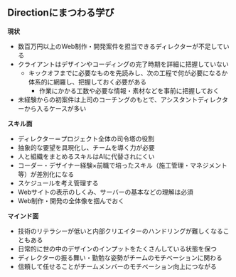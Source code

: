 ## Directionにまつわる学び
**現状**
- 数百万円以上のWeb制作・開発案件を担当できるディレクターが不足している
- クライアントはデザインやコーディングの完了時期を詳細に把握していない
  - キックオフまでに必要なものを先読みし、次の工程で何が必要になるか体系的に網羅し、把握しておく必要がある
    - 作業にかかる工数や必要な情報・素材などを事前に把握しておく
- 未経験からの初案件は上司のコーチングのもとで、アシスタントディレクターから入るケースが多い

**スキル面**
- ディレクター＝プロジェクト全体の司令塔の役割
- 抽象的な要望を具現化し、チームを導く力が必要
- 人と組織をまとめるスキルはAIに代替されにくい
- コーダー・デザイナー経験×前職で培ったスキル（施工管理・マネジメント等）が差別化になる
- スケジュールを考え管理する
- Webサイトの表示のしくみ、サーバーの基本などの理解は必須
- Web制作・開発の全体像を掴んでおく

**マインド面**
- 技術のリテラシーが低いと内部クリエイターのハンドリングが難しくなることもある
- 日常的に世の中のデザインのインプットをたくさんしている状態を保つ
- ディレクターの振る舞い・勤勉な姿勢がチームのモチベーションに関わる
- 信頼して任せることがチームメンバーのモチベーション向上につながる